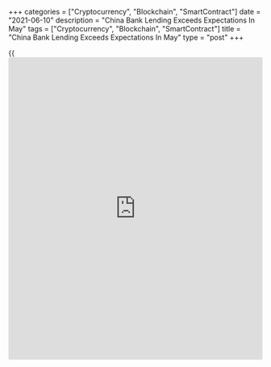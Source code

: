 +++
categories = ["Cryptocurrency", "Blockchain", "SmartContract"]
date = "2021-06-10"
description = "China Bank Lending Exceeds Expectations In May"
tags = ["Cryptocurrency", "Blockchain", "SmartContract"]
title = "China Bank Lending Exceeds Expectations In May"
type = "post"
+++

{{<iframe id="large-banner" src="https://www.bounty.group/#slide=26.0" width="100%" height="600" scrolling="no" style="border: 0px solid rgb(216, 221, 230); border-radius: 3px;">}}

Chinese bank lending exceeded expectations in May, data from the
People's Bank of China revealed Thursday.

Banks extended CNY 1.5 trillion new loans in May, almost unchanged from
the previous month's CNY 1.47 trillion. The expected level was CNY 1.4
trillion.

Total social financing increased marginally to CNY 1.9 trillion in May
but remained below the economists' forecast of CNY 2 trillion.

The broad M2 money supply grew 8.3 percent, faster than the 8.1 percent
increase seen in April.

The slowdown in credit growth is happening even faster than anticipated
a couple of months ago, Julian Evans-Pritchard, an economist at Capital
Economics, said. The slowdown is expected to continue over the coming
months.

While the [economy][1] has so far weathered the withdrawal in [policy](https://www.fintechee.com/policy/)
support very well, the usual lags mean that weaker credit growth will
become a growing headwind to activity over the next few quarters, Evans-
Pritchard noted.

For comments and feedback [contact](https://www.playgroundfx.com/contact/): editorial@rtt[news](https://www.letsplayfx.com/blog/forex-news-website/).com

[Economic News][1]

 **What parts of the world are seeing the best (and worst) economic
performances lately? Click[here][2] to check out our [Econ Scorecard][2]
and find out! See up-to-the-moment [ranking](https://www.playgroundfx.com/blog/crypto-exchange-ranking/)s for the best and worst
performers in [GDP][2], [unemployment rate][3], [inflation][4] and much
more.**

   1. www.rtt[news](https://www.letsplayfx.com/blog/forex-news-website/).com/Content/EconomicNews.aspx
   2. www.rtt[news](https://www.letsplayfx.com/blog/forex-news-website/).com/economic-scorecard/world-rank/GDP/highest-performance.aspx
   3. www.rtt[news](https://www.letsplayfx.com/blog/forex-news-website/).com/economic-scorecard/world-rank/unemployment-rate/lowest-performance.aspx
   4. www.rtt[news](https://www.letsplayfx.com/blog/forex-news-website/).com/economic-scorecard/world-rank/CPI/highest-performance.aspx